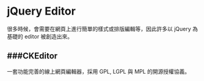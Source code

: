 # jQuery Editor

<script type="text/javascript" src="gitbook/app.js"></script>
<script type="text/javascript" src="js/general.js"></script>

很多時候，會需要在網頁上進行簡單的樣式或排版編輯等，因此許多以 jQuery 為基礎的 editor 被創造出來。

###CKEditor
---
一套功能完善的線上網頁編輯器，採用 GPL, LGPL 與 MPL 的開源授權協義。